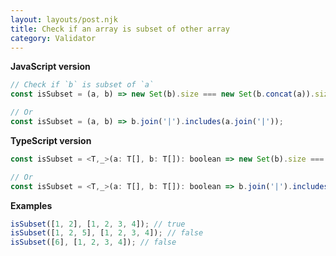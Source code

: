 ```yaml
---
layout: layouts/post.njk
title: Check if an array is subset of other array
category: Validator
---
```


**JavaScript version**

```js
// Check if `b` is subset of `a`
const isSubset = (a, b) => new Set(b).size === new Set(b.concat(a)).size;

// Or
const isSubset = (a, b) => b.join('|').includes(a.join('|'));
```

**TypeScript version**

```js
const isSubset = <T,_>(a: T[], b: T[]): boolean => new Set(b).size === new Set(b.concat(a)).size;

// Or
const isSubset = <T,_>(a: T[], b: T[]): boolean => b.join('|').includes(a.join('|'));
```

**Examples**

```js
isSubset([1, 2], [1, 2, 3, 4]); // true
isSubset([1, 2, 5], [1, 2, 3, 4]); // false
isSubset([6], [1, 2, 3, 4]); // false
```
